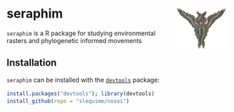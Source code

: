 seraphim <img src="unix_OS/man/logo_seraphim.png" align="right" alt="" width="120" />
===============

`seraphim` is a R package for studying environmental rasters and phylogenetic informed movements

## Installation
`seraphim` can be installed with the [`devtools`](https://github.com/hadley/devtools) package:
```R
install.packages("devtools"); library(devtools)
install_github(repo = "slequime/nosoi")
```
